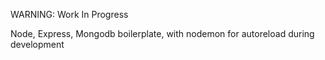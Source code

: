 WARNING: Work In Progress

Node, Express, Mongodb boilerplate, with nodemon for autoreload during development
